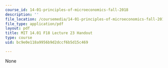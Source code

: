 ```yaml
---
course_id: 14-01-principles-of-microeconomics-fall-2018
description: ''
file_location: /coursemedia/14-01-principles-of-microeconomics-fall-2018/bc9e0e118a9956b9d2dccf6b5d15c469_MIT14_01F18_handout23.pdf
file_type: application/pdf
layout: pdf
title: MIT 14.01 F18 Lecture 23 Handout
type: course
uid: bc9e0e118a9956b9d2dccf6b5d15c469

---
```

None